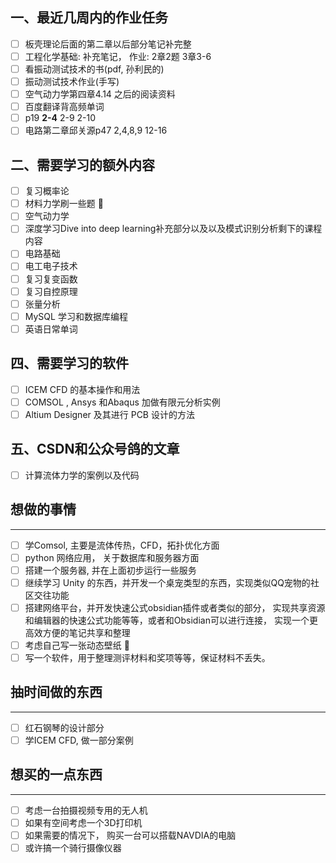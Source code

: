 ## 一、最近几周内的作业任务
- [ ] 板壳理论后面的第二章以后部分笔记补完整
- [ ] 工程化学基础: 补充笔记， 作业: 2章2题 3章3-6
- [ ] 看振动测试技术的书(pdf, 孙利民的) 
- [ ] 振动测试技术作业(手写)
- [ ] 空气动力学第四章4.14 之后的阅读资料
- [ ] 百度翻译背高频单词 
- [ ] p19 **2-4** 2-9 2-10 
- [ ] 电路第二章邱关源p47 2,4,8,9 12-16 

## 二、需要学习的额外内容
- [ ] 复习概率论 
- [ ] 材料力学刷一些题 🔽 
- [ ] 空气动力学 
- [ ] 深度学习Dive into deep learning补充部分以及以及模式识别分析剩下的课程内容 
- [ ] 电路基础 
- [ ] 电工电子技术 
- [ ] 复习复变函数 
- [ ] 复习自控原理 
- [ ] 张量分析
- [ ] MySQL 学习和数据库编程 
- [ ] 英语日常单词  

## 四、需要学习的软件
- [ ] ICEM CFD 的基本操作和用法 
- [ ] COMSOL , Ansys 和Abaqus 加做有限元分析实例 
- [ ] Altium Designer 及其进行 PCB 设计的方法

## 五、CSDN和公众号鸽的文章 
- [ ] 计算流体力学的案例以及代码 

## 想做的事情
--- 
- [ ] 学Comsol, 主要是流体传热，CFD，拓扑优化方面  
- [ ] python 网络应用， 关于数据库和服务器方面 
- [ ] 搭建一个服务器, 并在上面初步运行一些服务
- [ ] 继续学习 Unity 的东西，并开发一个桌宠类型的东西，实现类似QQ宠物的社区交往功能
- [ ] 搭建网络平台，并开发快速公式obsidian插件或者类似的部分， 实现共享资源和编辑器的快速公式功能等等，或者和Obsidian可以进行连接， 实现一个更高效方便的笔记共享和整理 
- [ ] 考虑自己写一张动态壁纸 🔽 
- [ ] 写一个软件，用于整理测评材料和奖项等等，保证材料不丢失。

## 抽时间做的东西
--- 
- [ ] 红石钢琴的设计部分
- [ ] 学ICEM CFD, 做一部分案例 

## 想买的一点东西 
--- 
- [ ] 考虑一台拍摄视频专用的无人机
- [ ] 如果有空间考虑一个3D打印机
- [ ] 如果需要的情况下， 购买一台可以搭载NAVDIA的电脑
- [ ] 或许搞一个骑行摄像仪器
